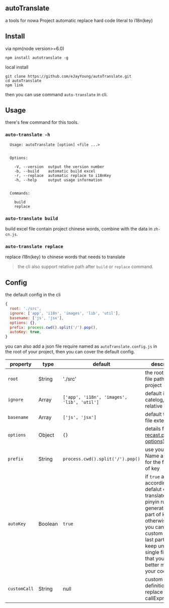 ## autoTranslate

a tools for nowa Project automatic replace hard code literal to i18n(key)

## Install

via npm(node version>=6.0)
```
npm install autotranslate -g
```

local install
```
git clone https://github.com/eJayYoung/autoTranslate.git
cd autoTranslate
npm link
```

then you can use command `auto-translate` in cli.

## Usage

there's few command for this tools.
### **`auto-translate -h`**

  ```
    Usage: autoTranslate [option] <file ...>


    Options:

      -V, --version  output the version number
      -b, --build    automatic build excel
      -r, --replace  automatic replace to i18nKey
      -h, --help     output usage information


    Commands:

      build
      replace
  ```

### **`auto-translate build`** <br>
  build excel file contain project chinese words, combine with the data in `zh-cn.js`. 

### **`auto-translate replace`** <br>
  replace i18n(key) to chinese words that needs to translate
> the cli also support relative path after `build` or `replace` command.

## Config

the default config in the cli
```javascript
{
  root: './src',
  ignore: ['app', 'i18n', 'images', 'lib', 'util'],
  basename: ['js', 'jsx'],
  options: {},
  prefix: process.cwd().split('/').pop(),
  autoKey: true,
}
```

you can also add a json file require named as `autoTranslate.config.js` in the root of your project, then you can cover the default config.


| property | type | default | description |
| --------- | ---- | ------- | ----------- |
| `root` | String | './src' | the root parse file path in project |
| `ignore` | Array | `['app', 'i18n', 'images', 'lib', 'util']` | default ignore catelog, support relative path |
| `basename` | Array | `['js', 'jsx']` | default traverse file extension |
| `options` | Object | `{}` | details from [recast.parse(ast, options)](https://github.com/benjamn/recast/blob/master/lib/options.js) |
| `prefix` | String | `process.cwd().split('/').pop()` | use your Project Name as default for the front part of key |
| `autoKey` | Boolean | `true` | if `true` automatic according defalut chinese translate to pinyin rule to generate the last part of key, otherwise `false` you can also custom fill the last part of key keep unique in single file so that you can better manage your code. |
| `customCall` | String | null | custom definition the replace callExpression. |

